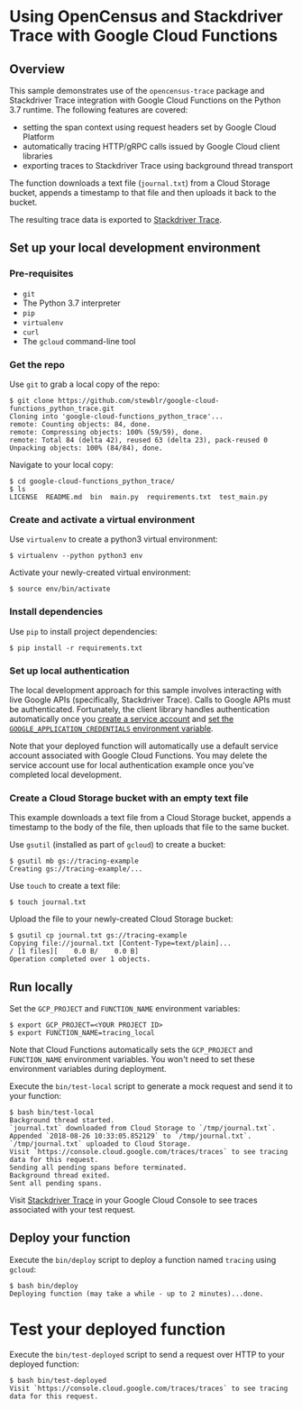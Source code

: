 # Using OpenCensus and Stackdriver Trace with Google Cloud Functions

## Overview
This sample demonstrates use of the `opencensus-trace` package and Stackdriver
Trace integration with Google Cloud Functions on the Python 3.7 runtime. The
following features are covered:

* setting the span context using request headers set by Google Cloud Platform
* automatically tracing HTTP/gRPC calls issued by Google Cloud client libraries
* exporting traces to Stackdriver Trace using background thread transport

The function downloads a text file (`journal.txt`) from a Cloud Storage bucket,
appends a timestamp to that file and then uploads it back to the bucket.

The resulting trace data is exported to [Stackdriver Trace](https://cloud.google.com/trace/).

## Set up your local development environment

### Pre-requisites
* `git`
* The Python 3.7 interpreter
* `pip`
* `virtualenv`
* `curl`
* The `gcloud` command-line tool

### Get the repo
Use `git` to grab a local copy of the repo:
```console
$ git clone https://github.com/stewblr/google-cloud-functions_python_trace.git
Cloning into 'google-cloud-functions_python_trace'...
remote: Counting objects: 84, done.
remote: Compressing objects: 100% (59/59), done.
remote: Total 84 (delta 42), reused 63 (delta 23), pack-reused 0
Unpacking objects: 100% (84/84), done.
```

Navigate to your local copy:
```console
$ cd google-cloud-functions_python_trace/
$ ls
LICENSE  README.md  bin  main.py  requirements.txt  test_main.py
```

### Create and activate a virtual environment
Use `virtualenv` to create a python3 virtual environment:
```console
$ virtualenv --python python3 env
```

Activate your newly-created virtual environment:
```console
$ source env/bin/activate
```

### Install dependencies
Use `pip` to install project dependencies:
```console
$ pip install -r requirements.txt
```

### Set up local authentication
The local development approach for this sample involves interacting with live
Google APIs (specifically, Stackdriver Trace). Calls to Google APIs must be
authenticated. Fortunately, the client library handles authentication
automatically once you [create a service account](https://cloud.google.com/docs/authentication/getting-started#creating_a_service_account)
and [set the `GOOGLE_APPLICATION_CREDENTIALS` environment variable](https://cloud.google.com/docs/authentication/getting-started).

Note that your deployed function will automatically use a default service
account associated with Google Cloud Functions. You may delete the service
account use for local authentication example once you've completed local
development.

### Create a Cloud Storage bucket with an empty text file
This example downloads a text file from a Cloud Storage bucket, appends a
timestamp to the body of the file, then uploads that file to the same bucket.

Use `gsutil` (installed as part of `gcloud`) to create a bucket:
```console
$ gsutil mb gs://tracing-example
Creating gs://tracing-example/...
```

Use `touch` to create a text file:
```console
$ touch journal.txt
```

Upload the file to your newly-created Cloud Storage bucket:
```console
$ gsutil cp journal.txt gs://tracing-example
Copying file://journal.txt [Content-Type=text/plain]...
/ [1 files][    0.0 B/    0.0 B]
Operation completed over 1 objects.
```

## Run locally
Set the `GCP_PROJECT` and `FUNCTION_NAME` environment variables:
```console
$ export GCP_PROJECT=<YOUR PROJECT ID>
$ export FUNCTION_NAME=tracing_local
```

Note that Cloud Functions automatically sets the `GCP_PROJECT` and
`FUNCTION_NAME` environment variables. You won't need to set these environment
variables during deployment.

Execute the `bin/test-local` script to generate a mock request and send it to
your function:
```console
$ bash bin/test-local
Background thread started.
`journal.txt` downloaded from Cloud Storage to `/tmp/journal.txt`.
Appended `2018-08-26 10:33:05.852129` to `/tmp/journal.txt`.
`/tmp/journal.txt` uploaded to Cloud Storage.
Visit `https://console.cloud.google.com/traces/traces` to see tracing data for this request.
Sending all pending spans before terminated.
Background thread exited.
Sent all pending spans.
```

Visit [Stackdriver Trace](https://console.cloud.google.com/traces/traces) in
your Google Cloud Console to see traces associated with your test request.

## Deploy your function
Execute the `bin/deploy` script to deploy a function named `tracing`
using `gcloud`:

```console
$ bash bin/deploy
Deploying function (may take a while - up to 2 minutes)...done.
```

# Test your deployed function
Execute the `bin/test-deployed` script to send a request over HTTP to your
deployed function:

```console
$ bash bin/test-deployed
Visit `https://console.cloud.google.com/traces/traces` to see tracing data for this request. 
```
